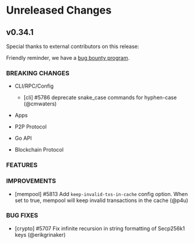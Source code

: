 # Unreleased Changes

## v0.34.1

Special thanks to external contributors on this release:

Friendly reminder, we have a [bug bounty program](https://hackerone.com/tendermint).

### BREAKING CHANGES

- CLI/RPC/Config

  - [cli] \#5786 deprecate snake_case commands for hyphen-case (@cmwaters)

- Apps

- P2P Protocol

- Go API

- Blockchain Protocol

### FEATURES

### IMPROVEMENTS

- [mempool] \#5813 Add `keep-invalid-txs-in-cache` config option. When set to true, mempool will keep invalid transactions in the cache (@p4u)

### BUG FIXES

- [crypto] \#5707 Fix infinite recursion in string formatting of Secp256k1 keys (@erikgrinaker)
